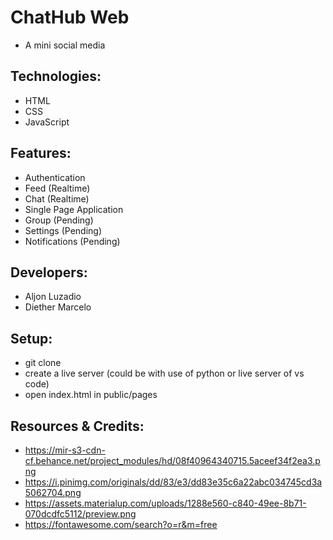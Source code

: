 # ChatHub Web
- A mini social media

## Technologies:
- HTML
- CSS
- JavaScript

## Features:
- Authentication 
- Feed (Realtime)
- Chat (Realtime)
- Single Page Application
- Group (Pending)
- Settings (Pending)
- Notifications (Pending)

## Developers:
- Aljon Luzadio
- Diether Marcelo

## Setup:
- git clone
- create a live server (could be with use of python or live server of vs code)
- open index.html in public/pages

## Resources & Credits:
- https://mir-s3-cdn-cf.behance.net/project_modules/hd/08f40964340715.5aceef34f2ea3.png
- https://i.pinimg.com/originals/dd/83/e3/dd83e35c6a22abc034745cd3a5062704.png
- https://assets.materialup.com/uploads/1288e560-c840-49ee-8b71-070dcdfc5112/preview.png
- https://fontawesome.com/search?o=r&m=free


